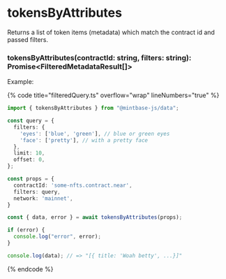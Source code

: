 
# tokensByAttributes

Returns a list of token items (metadata) which match the contract id and passed filters.

### tokensByAttributes(contractId: string, filters: string): Promise<FilteredMetadataResult[]>

Example:

{% code title="filteredQuery.ts" overflow="wrap" lineNumbers="true" %}

```typescript
import { tokensByAttributes } from "@mintbase-js/data";

const query = {
  filters: {
    'eyes': ['blue', 'green'], // blue or green eyes
    'face': ['pretty'], // with a pretty face
  },
  limit: 10,
  offset: 0,
};

const props = {
  contractId: 'some-nfts.contract.near',
  filters: query,
  network: 'mainnet',
}

const { data, error } = await tokensByAttributes(props);

if (error) {
  console.log("error", error);
}

console.log(data); // => "[{ title: 'Woah betty', ...}]"
```

{% endcode %}
